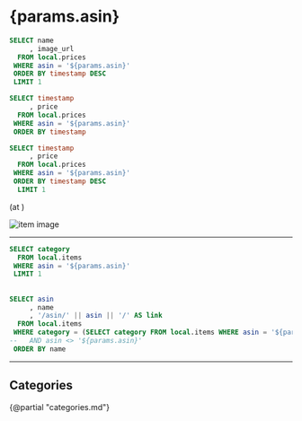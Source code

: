 # {params.asin}

```sql item
SELECT name
     , image_url
  FROM local.prices
 WHERE asin = '${params.asin}'
 ORDER BY timestamp DESC
 LIMIT 1
```

[<Value data={item} column=name row=0 />](https://www.amazon.co.jp/dp/{params.asin}?tag=ytera-22&linkCode=ogi&th=1&psc=1)

```sql prices
SELECT timestamp
     , price
  FROM local.prices
 WHERE asin = '${params.asin}'
 ORDER BY timestamp
```

```sql latest
SELECT timestamp
     , price
  FROM local.prices
 WHERE asin = '${params.asin}'
 ORDER BY timestamp DESC
  LIMIT 1
```

<Value data={latest} fmt='JPY' column='price' /> (at <Value data={latest} column='timestamp' fmt='yyyy-mm-dd H:MM AM/PM' />)

<LineChart
  data={prices}
  x=timestamp
  y=price
  yFmt=JPY0
  step=true
/>

<img src="{fmt(item[0].image_url)}" alt="item image">

---

```sql category
SELECT category
  FROM local.items
 WHERE asin = '${params.asin}'
 LIMIT 1
```

## <Value data={category} />

```sql items
SELECT asin
     , name
     , '/asin/' || asin || '/' AS link
  FROM local.items
 WHERE category = (SELECT category FROM local.items WHERE asin = '${params.asin}')
--   AND asin <> '${params.asin}'
 ORDER BY name
```

<DataTable data={items} rows=all link=link />

---

## Categories

{@partial "categories.md"}
